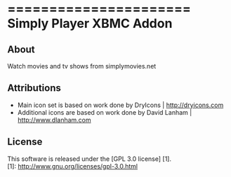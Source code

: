 ======================
Simply Player XBMC Addon
======================

About
-----
Watch movies and tv shows from simplymovies.net 


Attributions
---------------------
- Main icon set is based on work done by DryIcons | http://dryicons.com
- Additional icons are based on work done by David Lanham | http://www.dlanham.com


License
-------
This software is released under the [GPL 3.0 license] [1].	
[1]: http://www.gnu.org/licenses/gpl-3.0.html